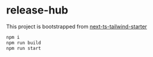 # release-hub

This project is bootstrapped from [next-ts-tailwind-starter](https://github.com/luhart/next-ts-tailwind-starter)


```bash
npm i
npm run build
npm run start
```
